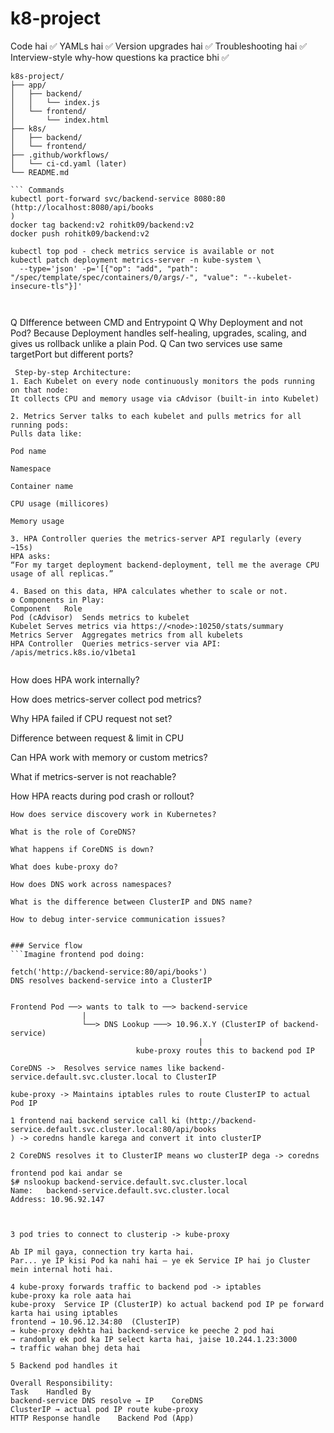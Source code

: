 # k8-project
Code hai ✅
YAMLs hai ✅
Version upgrades hai ✅
Troubleshooting hai ✅
Interview-style why-how questions ka practice bhi ✅

```
k8s-project/
├── app/
│   ├── backend/
│   │   └── index.js
│   └── frontend/
│       └── index.html
├── k8s/
│   ├── backend/
│   └── frontend/
├── .github/workflows/
│   └── ci-cd.yaml (later)
└── README.md

``` Commands
kubectl port-forward svc/backend-service 8080:80 (http://localhost:8080/api/books
)
docker tag backend:v2 rohitk09/backend:v2
docker push rohitk09/backend:v2

kubectl top pod - check metrics service is available or not
kubectl patch deployment metrics-server -n kube-system \
  --type='json' -p='[{"op": "add", "path": "/spec/template/spec/containers/0/args/-", "value": "--kubelet-insecure-tls"}]'



```
Q DIfference between CMD and Entrypoint
Q Why Deployment and not Pod?
  Because Deployment handles self-healing, upgrades, scaling, and gives us rollback   unlike a plain Pod.
 Q Can two services use same targetPort but different ports?


```
 Step-by-step Architecture:
1. Each Kubelet on every node continuously monitors the pods running on that node:
It collects CPU and memory usage via cAdvisor (built-in into Kubelet)

2. Metrics Server talks to each kubelet and pulls metrics for all running pods:
Pulls data like:

Pod name

Namespace

Container name

CPU usage (millicores)

Memory usage

3. HPA Controller queries the metrics-server API regularly (every ~15s)
HPA asks:
“For my target deployment backend-deployment, tell me the average CPU usage of all replicas.”

4. Based on this data, HPA calculates whether to scale or not.
⚙️ Components in Play:
Component	Role
Pod (cAdvisor)	Sends metrics to kubelet
Kubelet	Serves metrics via https://<node>:10250/stats/summary
Metrics Server	Aggregates metrics from all kubelets
HPA Controller	Queries metrics-server via API: /apis/metrics.k8s.io/v1beta1


```
How does HPA work internally?

How does metrics-server collect pod metrics?

Why HPA failed if CPU request not set?

Difference between request & limit in CPU

Can HPA work with memory or custom metrics?

What if metrics-server is not reachable?

How HPA reacts during pod crash or rollout?

``` Interview Questions From This:
How does service discovery work in Kubernetes?

What is the role of CoreDNS?

What happens if CoreDNS is down?

What does kube-proxy do?

How does DNS work across namespaces?

What is the difference between ClusterIP and DNS name?

How to debug inter-service communication issues?


### Service flow
```Imagine frontend pod doing:

fetch('http://backend-service:80/api/books')
DNS resolves backend-service into a ClusterIP


Frontend Pod ──> wants to talk to ──> backend-service
                |
                └──> DNS Lookup ───> 10.96.X.Y (ClusterIP of backend-service)
                                          |
                            kube-proxy routes this to backend pod IP

CoreDNS ->	Resolves service names like backend-service.default.svc.cluster.local to ClusterIP

kube-proxy -> Maintains iptables rules to route ClusterIP to actual Pod IP

1 frontend nai backend service call ki (http://backend-service.default.svc.cluster.local:80/api/books
) -> coredns handle karega and convert it into clusterIP

2 CoreDNS resolves it to ClusterIP means wo clusterIP dega -> coredns

frontend pod kai andar se
$# nslookup backend-service.default.svc.cluster.local
Name:   backend-service.default.svc.cluster.local
Address: 10.96.92.147



3 pod tries to connect to clusterip -> kube-proxy

Ab IP mil gaya, connection try karta hai.
Par... ye IP kisi Pod ka nahi hai — ye ek Service IP hai jo Cluster mein internal hoti hai.

4 kube-proxy forwards traffic to backend pod -> iptables
kube-proxy ka role aata hai
kube-proxy	Service IP (ClusterIP) ko actual backend pod IP pe forward karta hai using iptables
frontend → 10.96.12.34:80  (ClusterIP)
→ kube-proxy dekhta hai backend-service ke peeche 2 pod hai
→ randomly ek pod ka IP select karta hai, jaise 10.244.1.23:3000
→ traffic wahan bhej deta hai

5 Backend pod handles it	

Overall Responsibility:
Task	Handled By
backend-service DNS resolve → IP	CoreDNS
ClusterIP → actual pod IP route	kube-proxy
HTTP Response handle	Backend Pod (App)


